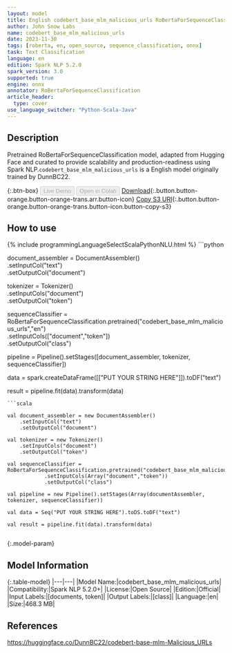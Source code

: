 ```yaml
---
layout: model
title: English codebert_base_mlm_malicious_urls RoBertaForSequenceClassification from DunnBC22
author: John Snow Labs
name: codebert_base_mlm_malicious_urls
date: 2023-11-30
tags: [roberta, en, open_source, sequence_classification, onnx]
task: Text Classification
language: en
edition: Spark NLP 5.2.0
spark_version: 3.0
supported: true
engine: onnx
annotator: RoBertaForSequenceClassification
article_header:
  type: cover
use_language_switcher: "Python-Scala-Java"
---
```


## Description

Pretrained RoBertaForSequenceClassification model, adapted from Hugging Face and curated to provide scalability and production-readiness using Spark NLP.`codebert_base_mlm_malicious_urls` is a English model originally trained by DunnBC22.

{:.btn-box}
<button class="button button-orange" disabled>Live Demo</button>
<button class="button button-orange" disabled>Open in Colab</button>
[Download](https://s3.amazonaws.com/auxdata.johnsnowlabs.com/public/models/codebert_base_mlm_malicious_urls_en_5.2.0_3.0_1701364075111.zip){:.button.button-orange.button-orange-trans.arr.button-icon}
[Copy S3 URI](s3://auxdata.johnsnowlabs.com/public/models/codebert_base_mlm_malicious_urls_en_5.2.0_3.0_1701364075111.zip){:.button.button-orange.button-orange-trans.button-icon.button-copy-s3}

## How to use



<div class="tabs-box" markdown="1">
{% include programmingLanguageSelectScalaPythonNLU.html %}
```python

document_assembler = DocumentAssembler()\
    .setInputCol("text")\
    .setOutputCol("document")

tokenizer = Tokenizer()\
    .setInputCols("document")\
    .setOutputCol("token")  
    
sequenceClassifier = RoBertaForSequenceClassification.pretrained("codebert_base_mlm_malicious_urls","en")\
            .setInputCols(["document","token"])\
            .setOutputCol("class")

pipeline = Pipeline().setStages([document_assembler, tokenizer, sequenceClassifier])

data = spark.createDataFrame([["PUT YOUR STRING HERE"]]).toDF("text")

result = pipeline.fit(data).transform(data)

```
```scala

val document_assembler = new DocumentAssembler()
    .setInputCol("text")
    .setOutputCol("document")

val tokenizer = new Tokenizer()
    .setInputCols("document") 
    .setOutputCol("token")  
    
val sequenceClassifier = RoBertaForSequenceClassification.pretrained("codebert_base_mlm_malicious_urls","en")
            .setInputCols(Array("document","token"))
            .setOutputCol("class")

val pipeline = new Pipeline().setStages(Array(documentAssembler, tokenizer, sequenceClassifier))

val data = Seq("PUT YOUR STRING HERE").toDS.toDF("text")

val result = pipeline.fit(data).transform(data)


```
</div>

{:.model-param}
## Model Information

{:.table-model}
|---|---|
|Model Name:|codebert_base_mlm_malicious_urls|
|Compatibility:|Spark NLP 5.2.0+|
|License:|Open Source|
|Edition:|Official|
|Input Labels:|[documents, token]|
|Output Labels:|[class]|
|Language:|en|
|Size:|468.3 MB|

## References

https://huggingface.co/DunnBC22/codebert-base-mlm-Malicious_URLs